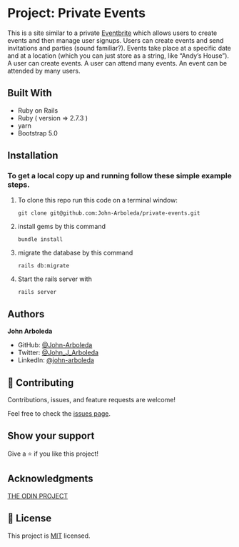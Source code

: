 # Project: Private Events

This is a site similar to a private [Eventbrite](https://www.eventbrite.com/) which allows users to create events and then manage user signups. Users can create events and send invitations and parties (sound familiar?). Events take place at a specific date and at a location (which you can just store as a string, like “Andy’s House”). A user can create events. A user can attend many events. An event can be attended by many users. 

## Built With

- Ruby on Rails
- Ruby ( version => 2.7.3 )
- yarn
- Bootstrap 5.0

## Installation

### To get a local copy up and running follow these simple example steps.

1. To clone this repo run this code on a terminal window: 

   `git clone git@github.com:John-Arboleda/private-events.git`

2. install gems by this command

   `bundle install`

3. migrate the database by this command

   `rails db:migrate`

4. Start the rails server with

   `rails server`

## Authors

**John Arboleda**
- GitHub: [@John-Arboleda](https://github.com/John-Arboleda)
- Twitter: [@John_J_Arboleda](https://twitter.com/John_J_Arboleda)
- LinkedIn: [@john-arboleda](https://www.linkedin.com/in/john-arboleda/)

## 🤝 Contributing

Contributions, issues, and feature requests are welcome!

Feel free to check the [issues page]( https://github.com/John-Arboleda/private-events/issues).

## Show your support

Give a ⭐️ if you like this project!

## Acknowledgments
[THE ODIN PROJECT](https://www.theodinproject.com/paths/full-stack-ruby-on-rails/courses/ruby-on-rails/lessons/authentication)

## 📝 License

This project is [MIT](./LICENSE) licensed.